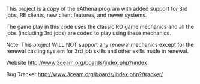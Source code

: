 This project is a copy of the eAthena program with added support for 3rd jobs, RE clients, new client features, and newer systems.

The game play in this code uses the classic RO game mechanics and all the jobs (including 3rd jobs) are coded to play using these mechanics.

Note: This project WILL NOT support any renewal mechanics except for the renewal casting system for 3rd job skills and other skills made in renewal.

Website
http://www.3ceam.org/boards/index.php?/index

Bug Tracker
http://www.3ceam.org/boards/index.php?/tracker/